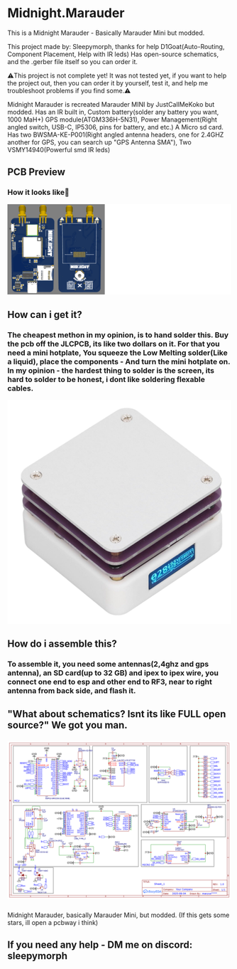 # Midnight.Marauder
This is a Midnight Marauder - Basically Marauder Mini but modded.

This project made by: Sleepymorph, thanks for help D1Goat(Auto-Routing, Component Placement, Help with IR leds)
Has open-source schematics, and the .gerber file itself so you can order it.


⚠️This project is not complete yet! It was not tested yet, if you want to help the project out, then you can order it by yourself, test it, and help me troubleshoot problems if you find some.⚠️

Midnight Marauder is recreated Marauder MINI by JustCallMeKoko but modded. Has an IR built in, Custom battery(solder any battery you want, 1000 MaH+) GPS module(ATGM336H-5N31), Power Management(Right angled switch, USB-C, IP5306, pins for battery, and etc.) A Micro sd card. Has two BWSMA-KE-P001(Right angled antenna headers, one for 2.4GHZ another for GPS, you can search up "GPS Antenna SMA"), Two VSMY14940(Powerful smd IR leds)



## PCB Preview

### How it looks like👀
![Dual_Sides](Images/Dual_Sides.png)



## How can i get it?

### The cheapest methon in my opinion, is to hand solder this. Buy the pcb off the JLCPCB, its like two dollars on it. For that you need a mini hotplate, You squeeze the Low Melting solder(Like a liquid), place the components - And turn the mini hotplate on. In my opinion - the hardest thing to solder is the screen, its hard to solder to be honest, i dont like soldering flexable cables.
![Hotplate](Images/Hotplate.jpg)

## How do i assemble this?

### To assemble it, you need some antennas(2,4ghz and gps antenna), an SD card(up to 32 GB) and ipex to ipex wire, you connect one end to esp and other end to RF3, near to right antenna from back side, and flash it.

## "What about schematics? Isnt its like FULL open source?" We got you man.

### ![Schematic](Schematic/ASSEMBLY.png)


###

Midnight Marauder, basically Marauder Mini, but modded.
(If this gets some stars, ill open a pcbway i think)


## If you need any help - DM me on discord: sleepymorph


